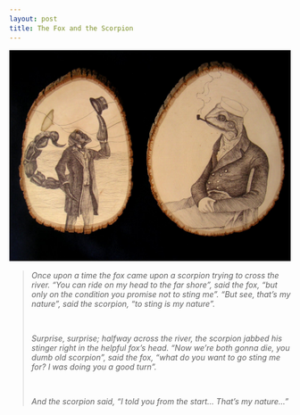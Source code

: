 ```yaml
---
layout: post
title: The Fox and the Scorpion
---
```


<img src="/images/frog_and_scorpion.jpg" alt="The Frog and the Scorpion"/>
<br/>
<em>
<blockquote cite="https://en.wikipedia.org/wiki/The_Scorpion_and_the_Frog">
  <p>
    Once upon a time the fox came upon a scorpion trying to cross the river. “You can ride on my head to the far shore”, said the fox, “but only on the condition you promise not to sting me”. “But see, that’s my nature”, said the scorpion, “to sting is my nature”.
  </p>
  <br/>
  <p>
    Surprise, surprise; halfway across the river, the scorpion jabbed his stinger right in the helpful fox’s head. “Now we’re both gonna die, you dumb old scorpion”, said the fox, “what do you want to go sting me for? I was doing you a good turn”. 
  </p>
  <br/>
  <p>
    And the scorpion said, “I told you from the start… That’s my nature…”
  </p>
</blockquote>
</em>
